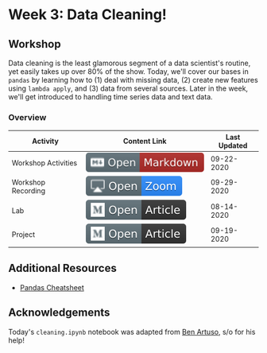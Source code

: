 # Week 3: Data Cleaning!
## Workshop 
Data cleaning is the least glamorous segment of a data scientist's routine, yet easily takes up over 80% of the show. Today, we'll cover our bases in `pandas` by learning how to (1) deal with missing data, (2) create new features using `lambda apply`, and (3) data from several sources. Later in the week, we'll get introduced to handling time series data and text data. 

### Overview
| **Activity**                   | Content Link    | Last Updated |
| ---------------                | --------------- | ----------   |
| Workshop Activities            | [![Link](../tools/buttons/open-markdown.svg)](workshop/README.md) | 09-22-2020 | 
| Workshop Recording             | [![Link](../tools/buttons/open-zoom.svg)](https://virginia.zoom.us/rec/share/Xjo9B285mQgPQyg_ZDN7jCy2CGp0VHmfFXOF94rdXwY_hpwQ4MOfO2LnXJ4MlBxB.LAI14cubPNIpwIvm?startTime=1601234532000) | 09-29-2020 | 
| Lab                            | [![Link](../tools/buttons/open-article.svg)](lab/README.md)  | 08-14-2020 |
| Project                        | [![Link](../tools/buttons/open-article.svg)](../projects/prokect-1/README.md)  | 09-19-2020 |

## Additional Resources
- [Pandas Cheatsheet](https://pandas.pydata.org/Pandas_Cheat_Sheet.pdf)

## Acknowledgements
Today's `cleaning.ipynb` notebook was adapted from [Ben Artuso](https://github.com/benartuso), s/o for his help!




